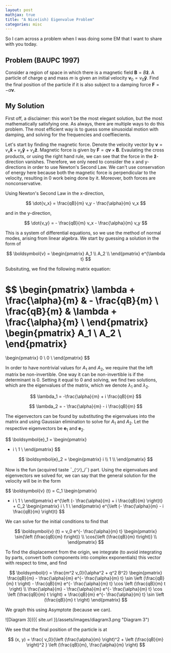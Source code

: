 ```yaml
---
layout: post
mathjax: true
title: "A Nice(ish) Eigenvalue Problem"
categories: misc
---
```


So I cam across a problem when I was doing some EM that I want to share with you today.

## Problem (BAUPC 1997)

Consider a region of space in which there is a magnetic field $\boldsymbol{B} = B \boldsymbol{\hat{z}}$. A particle of charge $q$ and mass $m$ is given an initial velocity $\boldsymbol{v}_0 = v_0 \boldsymbol{\hat{y}}$.
Find the final position of the particle if it is also subject to a damping force $\boldsymbol{F} = - \alpha \boldsymbol{v}$.

## My Solution

First off, a disclaimer: this won't be the most elegant solution, but the most mathematically satisfying one. As always, there are multiple ways to do this problem. The most efficient way is to guess some sinusoidal motion with damping, and solving for the frequencies and coeffiecients.

Let's start by finding the magnetic force. Denote the velocity vector by $\boldsymbol{v} = v_x \boldsymbol{\hat{x}} + v_y \boldsymbol{\hat{y}} + v_z \boldsymbol{\hat{z}}$. Magnetic force is given by $\boldsymbol{F} = q \boldsymbol{v} \times \boldsymbol{B}$.
Evaulating the cross products, or using the right hand rule, we can see that the force in the $\boldsymbol{\hat{z}}$-direction vanishes.
Therefore, we only need to consider the x and y-directions in order to use Newton's Second Law. We can't use conservation of energy here because both the magnetic force is perpendicular to the velocity, resulting in 0 work being done by it. Moreover, both forces are nonconservative.

Using Newton's Second Law in the x-direction,

$$
\dot{v_x} = \frac{qB}{m} v_y - \frac{\alpha}{m} v_x
$$

and in the y-direction,

$$
\dot{v_y} = - \frac{qB}{m} v_x - \frac{\alpha}{m} v_y
$$

This is a system of differential equations, so we use the method of normal modes, arising from linear algebra. We start by guessing a solution in the form of

$$
\boldsymbol{v} =
\begin{pmatrix}
A_1 \\
A_2 \\
\end{pmatrix}
e^{\lambda t}
$$

Subsituting, we find the following matrix equation:

$$
\begin{pmatrix}
\lambda + \frac{\alpha}{m} & - \frac{qB}{m} \\
\frac{qB}{m} & \lambda + \frac{\alpha}{m} \\
\end{pmatrix}
\begin{pmatrix}
A_1 \\
A_2 \\
\end{pmatrix}
=
\begin{pmatrix}
0 \\
0 \\
\end{pmatrix}
$$

In order to have nontrivial values for $A_1$ and $A_2$, we require that the left matrix be non-invertible.
One way it can be non-invertible is if the determinant is 0. Setting it equal to $0$ and solving, we find two solutions, which are the eigenvalues of the matrix, which we denote $\lambda_1$ and $\lambda_2$.

$$
\lambda_1 = -\frac{\alpha}{m} + i \frac{qB}{m}
$$

$$
\lambda_2 = - \frac{\alpha}{m} - i \frac{qB}{m}
$$

The eigenvectors can be found by substituting the eigenvalues into the matrix and using Gaussian elimination to solve for $A_1$ and $A_2$. Let the respective eigenvectors be $\boldsymbol{e}_1$ and $\boldsymbol{e}_2$.

$$
\boldsymbol{e}_1 =
\begin{pmatrix}
- i \\
1 \\
\end{pmatrix}
$$

$$
\boldsymbol{e}_2 =
\begin{pmatrix}
i \\
1 \\
\end{pmatrix}
$$

Now is the fun (acquired taste ¯\_(ツ)_/¯) part.
Using the eigenvalues and eigenvectors we solved for, we can say that the general solution for the velocity will be in the form

$$
\boldsymbol{v} (t) = C_1
\begin{pmatrix}
- i \\
1 \\
\end{pmatrix}
e^{\left (- \frac{\alpha}{m} + i \frac{qB}{m} \right)t} + C_2
\begin{pmatrix}
i \\
1 \\
\end{pmatrix}
e^{\left (- \frac{\alpha}{m} - i \frac{qB}{m} \right)t}
$$

We can solve for the initial conditions to find that

$$
\boldsymbol{v} (t) = v_0 e^{- \frac{\alpha}{m} t}
\begin{pmatrix}
\sin{\left (\frac{qB}{m} t\right)} \\
\cos{\left (\frac{qB}{m} t\right)} \\
\end{pmatrix}
$$

To find the displacement from the origin, we integrate (to avoid integrating by parts, convert both components into complex exponentials) this vector with respect to time, and find

$$
\boldsymbol{r} = \frac{m^2 v_0}{\alpha^2 + q^2 B^2}
\begin{pmatrix}
\frac{qB}{m} - \frac{\alpha}{m} e^{- \frac{\alpha}{m} t} \sin \left (\frac{qB}{m} t \right) - \frac{qB}{m} e^{- \frac{\alpha}{m} t} \cos \left (\frac{qB}{m} t \right) \\
\frac{\alpha}{m} - \frac{\alpha}{m} e^{- \frac{\alpha}{m} t} \cos \left (\frac{qB}{m} t \right) + \frac{qB}{m} e^{- \frac{\alpha}{m} t} \sin \left (\frac{qB}{m} t \right)
\end{pmatrix}
$$

We graph this using Asymptote (because we can).

![Diagram 3]({{ site.url }}/assets/images/diagram3.png "Diagram 3")

We see that the final position of the particle is at

$$
(x, y) = \frac{ v_0}{\left (\frac{\alpha}{m} \right)^2 + \left (\frac{qB}{m} \right)^2 } \left (\frac{qB}{m}, \frac{\alpha}{m} \right)
$$
